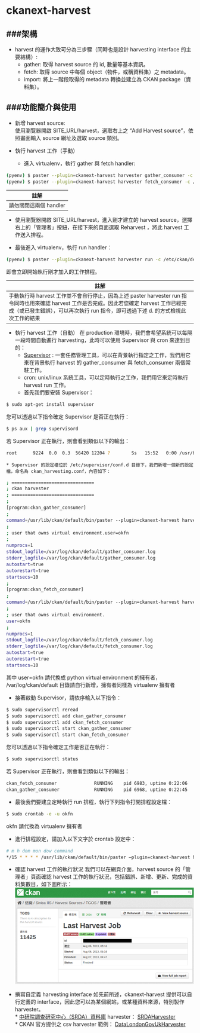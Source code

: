 # ckanext-harvest
###架構
---
* harvest 的運作大致可分為三步驟（同時也是設計 harvesting interface 的主要結構）:
    * gather: 取得 harvest source 的 id, 數量等基本資訊。
    * fetch: 取得 source 中每個 object（物件，或稱資料集）之 metadata。
    * import: 將上一階段取得的 metadata 轉換並建立為 CKAN package（資料集）。

###功能簡介與使用
---
* 新增 harvest source: <br>
使用瀏覽器開啟 SITE_URL/harvest，選取右上之 “Add Harvest source”，依照畫面輸入 source 網址及選取 source 類別。

* 執行 harvest 工作（手動）
  * 進入 virtualenv，執行 gather 與 fetch handler:
```Bash
(pyenv) $ paster --plugin=ckanext-harvest harvester gather_consumer -c /etc/ckan/default/production.ini
(pyenv) $ paster --plugin=ckanext-harvest harvester fetch_consumer -c /etc/ckan/default/production.ini
```

| 註解 |
| -- |
| 請勿關閉這兩個 handler |

  * 使用瀏覽器開啟 SITE_URL/harvest，進入剛才建立的 harvest source，選擇右上的「管理者」按鈕，在接下來的頁面選取 Reharvest ，將此 harvest 工作送入排程。

  * 最後進入 virtualenv，執行 run handler：
```Bash
(pyenv) $ paster --plugin=ckanext-harvest harvester run -c /etc/ckan/default/production.ini
```
即會立即開始執行剛才加入的工作排程。

| 註解 |
| -- |
| 手動執行時 harvest 工作並不會自行停止，因為上述 paster harvester run 指令同時也用來確認 harvest 工作是否完成。因此若您確定 harvest 工作已經完成（或已發生錯誤），可以再次執行 run 指令，即可透過下述 d. 的方式檢視此次工作的結果 |

* 執行 harvest 工作（自動）
在 production 環境時，我們會希望系統可以每隔一段時間自動進行 harvesting，此時可以使用 Supervisor 與 cron 來達到目的：
    * [Supervisor](http://supervisord.org/) : 一套任務管理工具，可以在背景執行指定之工作，我們用它來在背景執行 harvest 的 gather_consumer 與 fetch_consumer 兩個常駐工作。
    * cron: unix/linux 系統工具，可以定時執行之工作，我們用它來定時執行 harvest run 工作。
    * 首先我們要安裝 Supervisor：
```Bash
$ sudo apt-get install supervisor
```
您可以透過以下指令確定 Supervisor 是否正在執行：
```Bash
$ ps aux | grep supervisord
```
若 Supervisor 正在執行，則會看到類似以下的輸出：
```Bash
root      9224  0.0  0.3  56420 12204 ?        Ss   15:52   0:00 /usr/bin/python /usr/bin/supervisord
```
    * Supervisor 的設定檔位於 /etc/supervisor/conf.d 目錄下，我們新增一個新的設定檔，命名為 ckan_harvesting.conf，內容如下：
```Bash
; ===============================
; ckan harvester
; ===============================
;
[program:ckan_gather_consumer]
;
command=/usr/lib/ckan/default/bin/paster --plugin=ckanext-harvest harvester gather_consumer -c /etc/ckan/default/production.ini
;
; user that owns virtual environment.user=okfn
;
numprocs=1
stdout_logfile=/var/log/ckan/default/gather_consumer.log
stderr_logfile=/var/log/ckan/default/gather_consumer.log
autostart=true
autorestart=true
startsecs=10
;
[program:ckan_fetch_consumer]
;
command=/usr/lib/ckan/default/bin/paster --plugin=ckanext-harvest harvester fetch_consumer -c /etc/ckan/default/production.ini
;
; user that owns virtual environment.
user=okfn
;
numprocs=1
stdout_logfile=/var/log/ckan/default/fetch_consumer.log
stderr_logfile=/var/log/ckan/default/fetch_consumer.log
autostart=true
autorestart=true
startsecs=10
```
其中 user=okfn 請代換成 python virtual environment 的擁有者， /var/log/ckan/default 目錄請自行新增，擁有者同樣為 virtualenv 擁有者

* 接著啟動 Supervisor，請依序輸入以下指令：
```Bash
$ sudo supervisorctl reread
$ sudo supervisorctl add ckan_gather_consumer
$ sudo supervisorctl add ckan_fetch_consumer
$ sudo supervisorctl start ckan_gather_consumer
$ sudo supervisorctl start ckan_fetch_consumer
```
您可以透過以下指令確定工作是否正在執行：
```Bash
$ sudo supervisorctl status
```
若 Supervisor 正在執行，則會看到類似以下的輸出：
```Bash
ckan_fetch_consumer              RUNNING    pid 6983, uptime 0:22:06
ckan_gather_consumer             RUNNING    pid 6968, uptime 0:22:45
```

* 最後我們要建立定時執行 run 排程，執行下列指令打開排程設定檔：
```Bash
$ sudo crontab -e -u okfn
```
okfn 請代換為 virtualenv 擁有者

* 進行排程設定，請加入以下文字於 crontab 設定中：
```Bash
# m h dom mon dow command
*/15 * * * * /usr/lib/ckan/default/bin/paster –plugin=ckanext-harvest harvester run -c /etc/ckan/default/production.ini
```

* 確認 harvest 工作的執行狀況
我們可以在網頁介面，harvest source 的「管理者」頁面確認 harvest 工作的執行狀況，包括錯誤、新增、更新、完成的資料集數目，如下圖所示：
![](harvestStatus.png)

* 撰寫自定義 harvesting interface
如先前所述，ckanext-harvest 提供可以自行定義的 interface，因此您可以為某個網站，或某種資料來源，特別製作 harvester。<br>
    \* [中研院調查研究中心（SRDA）資料庫](https://srda.sinica.edu.tw/) harvester： [SRDAHarvester](https://github.com/u10313335/ckanext-harvest/blob/master/ckanext/harvest/harvesters/srdaharvester.py)<br>
    \* CKAN 官方提供之 csv harvester 範例： [DataLondonGovUkHarvester](https://github.com/okfn/ckanext-pdeu/blob/master/ckanext/pdeu/harvesters/london.py)


